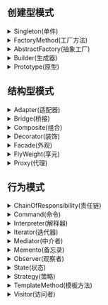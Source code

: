 ## 创建型模式

<details>
<summary>Singleton(单件)</summary>

# 单件模式

保证一个类仅有一个实例，并提供一个访问它的全局访问点
- 懒汉式：类文件加载的时候已经创建好了对象，如果对象一直没有使用，则类对象浪费空间
- 饿汉式：使用时才创建实例，多线程访问的时候线程不安全(双检锁)

```
class Singleton
{
public:
    static Singleton* Instance();
    ~Singleton() {}
    
protected:
    Singleton() {}
    
private:
    static Singleton * _instance;
    
};
```


## 懒汉式：
```
Singleton* Singleton::_instance = NULL;
Singleton* Singleton::Instance() {
    if (_instance == NULL) {
        _instance = new Singleton();
    }
    return _instance;
}
```

### 懒汉式多线程安全改进(双检锁)：
```
Singleton* Singleton::Instance() {
    if (_instance == NULL) {
        lock();
        if (_instance == NULL)
            _instance = new Singleton();
        unlock();
    }
    return _instance;
}
```

* 为什么要使用双检锁？

  所谓双重检查加锁机制，指的是：并不是每次进入`Instance()`方法都需要同步，而是先不同步，进入方法过后，先检查实例是否存在，如果不存在才进入下面的同步块，这是第一重检查。进入同步块过后，再次检查实例是否存在，如果不存在，就在同步的情况下创建一个实例，这是第二重检查。这样一来，就只需要同步一次了，而减少了多次在同步情况下进行判断所浪费的时间

## 饿汉式：

```
Singleton* Singleton::_instance = new Singleton();
Singleton* Singleton::Instance() {
    return _instance;
}
```

## 其他问题

### 单例对象的析构：
* **m_pInstance 指向的空间什么时候释放呢？更严重的问题是，该实例的析构函数什么时候执行？**

  如果在类的析构行为中有必须的操作，比如关闭文件，释放外部资源，那么上面的代码无法实现这个要求。我们需要一种方法，正常的删除该实例。

  可以在程序结束时调用GetInstance()，并对返回的指针掉用delete操作。这样做可以实现功能，但不仅很丑陋，而且容易出错。因为这样的附加代码很容易被忘记，而且也很难保证在delete之后，没有代码再调用GetInstance函数。

  一个妥善的方法是让这个类自己知道在合适的时候把自己删除，或者说把删除自己的操作挂在操作系统中的某个合适的点上，使其在恰当的时候被自动执行。

  我们知道，程序在结束的时候，系统会自动析构所有的全局变量。事实上，系统也会析构所有的类的静态成员变量，就像这些静态成员也是全局变量一样。利 用这个特征，我们可以在单例类中定义一个这样的静态成员变量，而它的唯一工作就是在析构函数中删除单例类的实例。如下面的代码中的CGarbo类 （Garbo意为垃圾工人）
  ```
  class Singleton {
  public:
      static Singleton* Instance() {}
      
  private:
      class Garbo {
      public:
          ~Garbo() {
              if (Singleton::_instance != NULL)
                  delete Singleton::_instance;
          }
      };
      
  private:
      static Singleton* _instance;
      static Garbo _garbo;
  };
  ```
  类CGarbo被定义为CSingleton的私有内嵌类，以防该类被在其他地方滥用。

  程序运行结束时，系统会调用CSingleton的静态成员Garbo的析构函数，该析构函数会删除单例的唯一实例。
  
  使用这种方法释放单例对象有以下特征：

  - 在单例类内部定义专有的嵌套类；

  - 在单例类内定义私有的专门用于释放的静态成员；

  - 利用程序在结束时析构全局变量的特性，选择最终的释放时机；

  - 使用单例的代码不需要任何操作，不必关心对象的释放。
  
  **进一步的讨论：**
  
  但是添加一个类的静态对象，总是让人不太满意，所以有人用如下方法来重新实现单例和解决它相应的问题，代码如下：
  ```
  class CSingleton
  {
    //其他成员
    public:
        static Singleton &GetInstance() {
            static Singleton instance;
            return instance;
        }

    private:
        Singleton() {};
  };
  ```
  使用局部静态变量，非常强大的方法，完全实现了单例的特性，而且代码量更少，也不用担心单例销毁的问题。但使用此种方法也会出现问题，当如下方法使用单例时问题来了，

  ```Singleton singleton = Singleton :: GetInstance();```

  这么做就出现了一个类拷贝的问题，这就违背了单例的特性。产生这个问题原因在于：编译器会为类生成一个默认的构造函数，来支持类的拷贝。这时我才想起可以将拷贝构造函数和重载=操作符等显示的声明为私有类成员，新的单例类如下：
  ```
  class Singleton
  {
  //其他成员
  public:
      static Singleton &GetInstance() {
          static Singleton instance;
          return instance;
      }
  private:
      Singleton() {};
      Singleton(const Singleton);
      Singleton & operate = (const Singleton&);
  };
  ```

  关于Singleton(const Singleton)和 Singleton & operate = (const Singleton&)函数，需要声明成私有的，并且只声明不实现。这样，如果用上面的方式来使用单例时，不管是在友元类中还是其他的，编译器都是报错。


  还可以通过让GetInstance()函数返回一个指针而不是返回一个引用解决这个问题，函数的代码改为如下：

  ```
  static Singleton *GetInstance()
  {
      static Singleton instance;
      return &instance;
  }
  ```
</details>
<details>
<summary>FactoryMethod(工厂方法)</summary>
</details>
<details>
<summary>AbstractFactory(抽象工厂)</summary>
</details>
<details>
<summary>Builder(生成器)</summary>
</details>
<details>
<summary>Prototype(原型)</summary>
</details>

## 结构型模式

<details>
<summary>Adapter(适配器)</summary>
</details>
<details>
<summary>Bridge(桥接)</summary>
</details>
<details>
<summary>Composite(组合)</summary>
</details>
<details>
<summary>Decorator(装饰)</summary>
</details>
<details>
<summary>Facade(外观)</summary>
</details>
<details>
<summary>FlyWeight(享元)</summary>
</details>
<details>
<summary>Proxy(代理)</summary>
</details>

## 行为模式

<details>
<summary>ChainOfResponsibility(责任链)</summary>
</details>
<details>
<summary>Command(命令)</summary>
</details>
<details>
<summary>Interpreter(解释器)</summary>
</details>
<details>
<summary>Iterator(迭代器)</summary>
</details>
<details>
<summary>Mediator(中介者)</summary>
</details>
<details>
<summary>Memento(备忘录)</summary>
</details>
<details>
<summary>Observer(观察者)</summary>
</details>
<details>
<summary>State(状态)</summary>
</details>
<details>
<summary>Strategy(策略)</summary>
</details>
<details>
<summary>TemplateMethod(模板方法)</summary>
</details>
<details>
<summary>Visitor(访问者)</summary>
</details>
